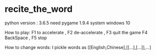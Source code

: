 # recite_the_word
python version : 3.6.5
need pygame 1.9.4
system windows 10


How to play:
F1 to accelerate , F2 de-accelerate , F3 quit the game
F4 BackSpace , F5 stop

How to change words:
I pickle words as [[English,Chinese],[[...],[...]],...]
